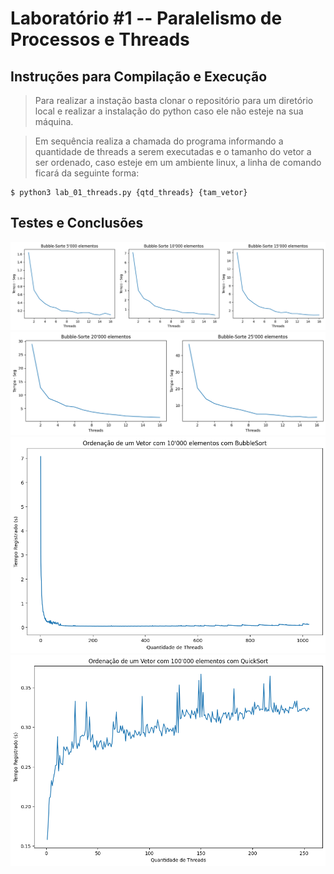 # Laboratório #1 -- Paralelismo de Processos e Threads

## Instruções para Compilação e Execução

> Para realizar a instação basta clonar o repositório para um diretório local e realizar a instalação do python caso ele não esteje na sua máquina.

> Em sequência realiza a chamada do programa informando a quantidade de threads a serem executadas e o tamanho do vetor a ser ordenado, caso esteje em um ambiente linux, a linha de comando ficará da seguinte forma:

```
$ python3 lab_01_threads.py {qtd_threads} {tam_vetor}  
```

## Testes e Conclusões






![Imagem 1](imagens/graph_bb_5_15.png)
![Imagem 2](imagens/graph_bb_20_25.png)
![Imagem 3](imagens/graph_bb.png)
![Imagem 4](imagens/graph_qs.png)